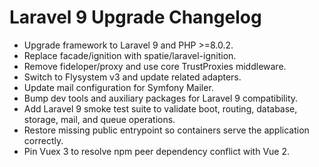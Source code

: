 # Laravel 9 Upgrade Changelog

- Upgrade framework to Laravel 9 and PHP >=8.0.2.
- Replace facade/ignition with spatie/laravel-ignition.
- Remove fideloper/proxy and use core TrustProxies middleware.
- Switch to Flysystem v3 and update related adapters.
- Update mail configuration for Symfony Mailer.
- Bump dev tools and auxiliary packages for Laravel 9 compatibility.
- Add Laravel 9 smoke test suite to validate boot, routing, database, storage, mail, and queue operations.
- Restore missing public entrypoint so containers serve the application correctly.
- Pin Vuex 3 to resolve npm peer dependency conflict with Vue 2.
